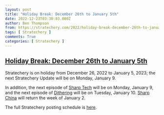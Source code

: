 ```yaml
---
layout: post
title: "Holiday Break: December 26th to January 5th"
date: 2022-12-23T03:30:03.000Z
author: Ben Thompson
from: https://stratechery.com/2022/holiday-break-december-26th-to-january-5th/
tags: [ Stratechery ]
comments: True
categories: [ Stratechery ]
---
```

<!--1671766203000-->
[Holiday Break: December 26th to January 5th](https://stratechery.com/2022/holiday-break-december-26th-to-january-5th/)
------

<div>
<p>Stratechery is on holiday from December 26, 2022 to January 5, 2023; the next Stratechery Update will be on Monday, January 9.</p><p>In addition, the next episode of <a href="https://sharptech.fm">Sharp Tech</a> will be on Monday, January 9, and the next episode of <a href="https://dithering.fm">Dithering</a> will be on Tuesday, January 10. <a href="https://sharpchina.fm">Sharp China</a> will return the week of January 2.</p><p>The full Stratechery posting schedule is <a href="https://stratechery.com/stratechery-update/schedule">here</a>.</p>
</div>
